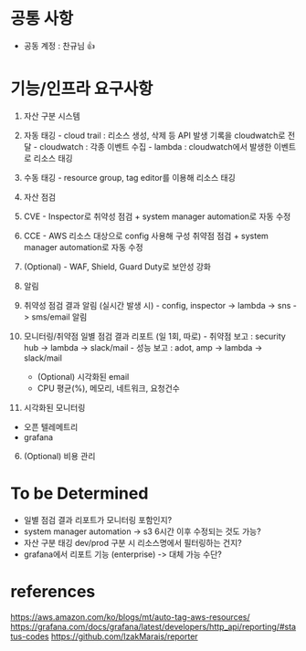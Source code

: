 # 공통 사항
- 공동 계정 : 찬규님 👍

# 기능/인프라 요구사항 
1. 자산 구분 시스템
  2. 자동 태깅
    - cloud trail : 리소스 생성, 삭제 등 API 발생 기록을 cloudwatch로 전달
    - cloudwatch : 각종 이벤트 수집
    - lambda : cloudwatch에서 발생한 이벤트로 리소스 태깅 
  3. 수동 태깅
    - resource group, tag editor를 이용해 리소스 태깅

3. 자산 점검
  1. CVE
    - Inspector로 취약성 점검 + system manager automation로 자동 수정
  2. CCE
    - AWS 리소스 대상으로 config 사용해 구성 취약점 점검  + system manager automation로 자동 수정
  4. (Optional)
    - WAF, Shield, Guard Duty로 보안성 강화
 
4. 알림
  1. 취약성 점검 결과 알림 (실시간 발생 시)
    - config, inspector -> lambda -> sns -> sms/email 알림 
  2. 모니터링/취약점 일별 점검 결과 리포트 (일 1회, 따로)
    - 취약점 보고 : security hub -> lambda -> slack/mail
    - 성능 보고 : adot, amp -> lambda -> slack/mail
      - (Optional) 시각화된 email 
      - CPU 평균(%), 메모리, 네트워크, 요청건수 
 
5. 시각화된 모니터링
- 오픈 텔레메트리
- grafana

6. (Optional) 비용 관리

# To be Determined
- 일별 점검 결과 리포트가 모니터링 포함인지?
- system manager automation -> s3 6시간 이후 수정되는 것도 가능?
- 자산 구분 태깅 dev/prod 구분 시 리소스명에서 필터링하는 건지?
- grafana에서 리포트 기능 (enterprise) -> 대체 가능 수단? 

# references
https://aws.amazon.com/ko/blogs/mt/auto-tag-aws-resources/
https://grafana.com/docs/grafana/latest/developers/http_api/reporting/#status-codes
https://github.com/IzakMarais/reporter